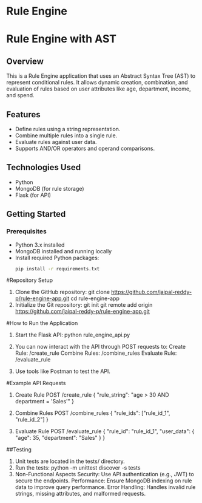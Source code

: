 # Rule Engine
# Rule Engine with AST

## Overview
This is a Rule Engine application that uses an Abstract Syntax Tree (AST) to represent conditional rules. It allows dynamic creation, combination, and evaluation of rules based on user attributes like age, department, income, and spend.

## Features
- Define rules using a string representation.
- Combine multiple rules into a single rule.
- Evaluate rules against user data.
- Supports AND/OR operators and operand comparisons.

## Technologies Used
- Python
- MongoDB (for rule storage)
- Flask (for API)

## Getting Started

### Prerequisites
- Python 3.x installed
- MongoDB installed and running locally
- Install required Python packages:
  ```bash
  pip install -r requirements.txt

#Repository Setup
1. Clone the GitHub repository:
git clone https://github.com/jaipal-reddy-p/rule-engine-app.git
cd rule-engine-app
2. Initialize the Git repository:
git init
git remote add origin https://github.com/jaipal-reddy-p/rule-engine-app.git

#How to Run the Application
1. Start the Flask API:
python rule_engine_api.py

2. You can now interact with the API through POST requests to:
Create Rule: /create_rule
Combine Rules: /combine_rules
Evaluate Rule: /evaluate_rule

3. Use tools like Postman to test the API.

#Example API Requests
1. Create Rule
POST /create_rule
{
  "rule_string": "age > 30 AND department = 'Sales'"
}

2. Combine Rules
POST /combine_rules
{
  "rule_ids": ["rule_id_1", "rule_id_2"]
}

3. Evaluate Rule
POST /evaluate_rule
{
  "rule_id": "rule_id_1",
  "user_data": {
    "age": 35,
    "department": "Sales"
  }
}


##Testing

1. Unit tests are located in the tests/ directory.
2. Run the tests:
   python -m unittest discover -s tests
3. Non-Functional Aspects
    Security: Use API authentication (e.g., JWT) to secure the endpoints.
    Performance: Ensure MongoDB indexing on rule data to improve query performance.
    Error Handling: Handles invalid rule strings, missing attributes, and malformed requests.
